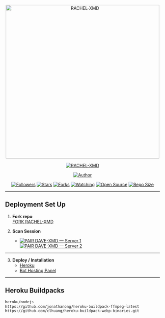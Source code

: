 <p align="center">
  <img src="https://files.catbox.moe/eh7hlm.jpg" alt="RACHEL-XMD" width="500"/>
</p>

<p align="center">
  <a href="#"><img title="RACHEL-XMD" src="https://img.shields.io/badge/RACHEL-XMD-green?colorA=%23ff0000&colorB=%23017e40&style=for-the-badge"></a>
</p>

<p align="center">
  <a href="https://github.com/giftdee"><img title="Author" src="https://img.shields.io/badge/Author-RACHEL-XMD-red.svg?style=for-the-badge&logo=github"></a>
</p>

<p align="center">
  <a href="https://github.com/giftdee/RACHEL-XMD/followers"><img title="Followers" src="https://img.shields.io/github/followers/giftdee?color=red&style=flat-square"></a>
  <a href="https://github.com/giftdee/RACHEL-XMD/stargazers/"><img title="Stars" src="https://img.shields.io/github/stars/giftdee/RACHEL-XMD?color=blue&style=flat-square"></a>
  <a href="https://github.com/giftdee/RACHEL-XMD/network/members"><img title="Forks" src="https://img.shields.io/github/forks/giftdee/RACHEL-XMD?color=red&style=flat-square"></a>
  <a href="https://github.com/giftdee/RACHEL-XMD/watchers"><img title="Watching" src="https://img.shields.io/github/watchers/giftdee/RACHEL-XMD?label=Watchers&color=blue&style=flat-square"></a>
  <a href="https://github.com/giftdee/RACHEL-XMD"><img title="Open Source" src="https://badges.frapsoft.com/os/v2/open-source.svg?v=103"></a>
  <a href="https://github.com/giftdee/RACHEL-XMD"><img title="Repo Size" src="https://img.shields.io/github/repo-size/giftdee/RACHEL-XMD?style=flat-square&color=green"></a>
</p>


---

## Deployment Set Up

1. **Fork repo**  
   [FORK RACHEL-XMD](https://github.com/giftdee/RACHEL-XMD/fork)

2. **Scan Session**  
   - [![PAIR DAVE-XMD — Server 1](https://img.shields.io/badge/PAIR%20CODE%20SERVER%201-DAVE--XMD-blue?style=for-the-badge)](https://cypherxdomini-93c190b43dce.herokuapp.com/)  
[![PAIR DAVE-XMD — Server 2](https://img.shields.io/badge/PAIR%20CODE%20SERVER%202-DAVE--XMD-blue?style=for-the-badge)](https://dacmvexmd-pair-site.onrender.com/)

---

3. **Deploy / Installation**  
   - [Heroku](https://heroku.com/deploy?template=https://github.com/giftdee/RACHEL-XMD)  
   - [Bot Hosting Panel](https://bot-hosting.net/)

---

## Heroku Buildpacks
```bash
heroku/nodejs
https://github.com/jonathanong/heroku-buildpack-ffmpeg-latest
https://github.com/clhuang/heroku-buildpack-webp-binaries.git
